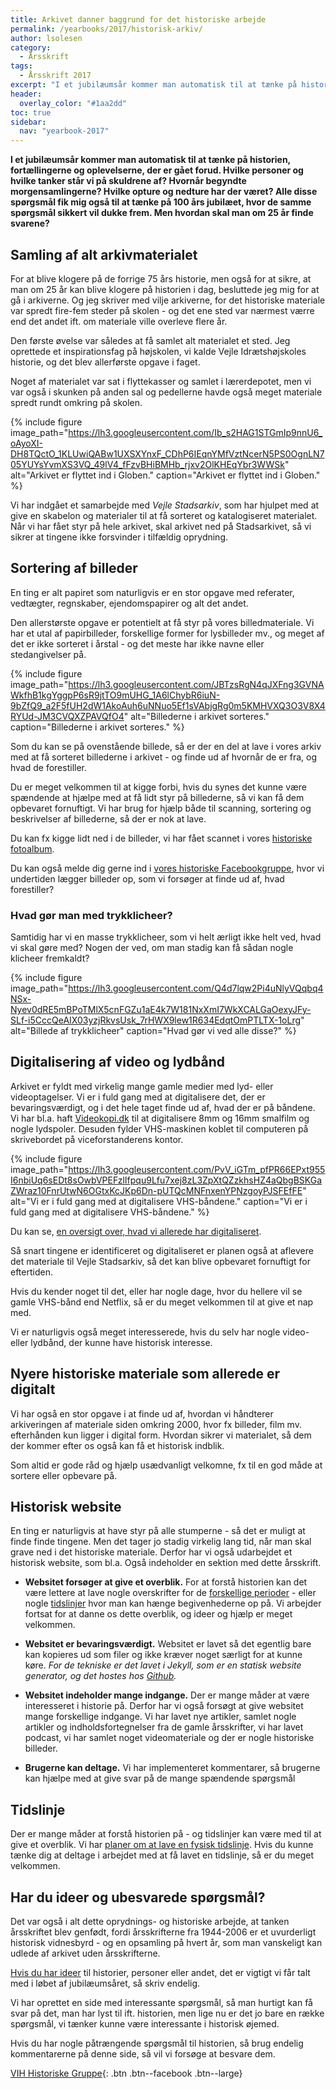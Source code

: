```yaml
---
title: Arkivet danner baggrund for det historiske arbejde
permalink: /yearbooks/2017/historisk-arkiv/
author: lsolesen
category:
  - Årsskrift
tags:
  - Årsskrift 2017
excerpt: "I et jubilæumsår kommer man automatisk til at tænke på historien, fortællingerne og oplevelserne, der er gået forud. Lars Olesen fortæller om arbejdet med arkivet, det historiske website og samarbejdet med Stadsarkivet."
header:
  overlay_color: "#1aa2dd"
toc: true
sidebar:
  nav: "yearbook-2017"
---
```


**I et jubilæumsår kommer man automatisk til at tænke på historien, fortællingerne og oplevelserne, der er gået forud. Hvilke personer og hvilke tanker står vi på skuldrene af? Hvornår begyndte morgensamlingerne? Hvilke opture og nedture har der været? Alle disse spørgsmål fik mig også til at tænke på 100 års jubilæet, hvor de samme spørgsmål sikkert vil dukke frem. Men hvordan skal man om 25 år finde svarene?**
 
## Samling af alt arkivmaterialet

For at blive klogere på de forrige 75 års historie, men også for at sikre, at man om 25 år kan blive klogere på historien i dag, besluttede jeg mig for at gå i arkiverne. Og jeg skriver med vilje arkiverne, for det historiske materiale var spredt fire-fem steder på skolen - og det ene sted var nærmest værre end det andet ift. om materiale ville overleve flere år.

Den første øvelse var således at få samlet alt materialet et sted. Jeg oprettede et inspirationsfag på højskolen, vi kalde Vejle Idrætshøjskoles historie, og det blev allerførste opgave i faget.

Noget af materialet var sat i flyttekasser og samlet i lærerdepotet, men vi var også i skunken på anden sal og pedellerne havde også meget materiale spredt rundt omkring på skolen.

{% include figure
    image_path="https://lh3.googleusercontent.com/Ib_s2HAG1STGmIp9nnU6_oAyoXI-DH8TQctO_1KLUwiQABw1UXSXYnxF_CDhP6IEqnYMfVztNcerN5PS0OgnLN705YUYsYvmXS3VQ_49lV4_fFzvBHiBMHb_rjxv2OlKHEqYbr3WWSk"
    alt="Arkivet er flyttet ind i Globen."
    caption="Arkivet er flyttet ind i Globen." %}

Vi har indgået et samarbejde med _Vejle Stadsarkiv_, som har hjulpet med at give en skabelon og materialer til at få sorteret og katalogiseret materialet. Når vi har fået styr på hele arkivet, skal arkivet ned på Stadsarkivet, så vi sikrer at tingene ikke forsvinder i tilfældig oprydning.

## Sortering af billeder

En ting er alt papiret som naturligvis er en stor opgave med referater, vedtægter, regnskaber, ejendomspapirer og alt det andet.

Den allerstørste opgave er potentielt at få styr på vores billedmateriale. Vi har et utal af papirbilleder, forskellige former for lysbilleder mv., og meget af det er ikke sorteret i årstal - og det meste har ikke navne eller stedangivelser på.

{% include figure
    image_path="https://lh3.googleusercontent.com/JBTzsRgN4qJXFng3GVNAWkfhB1kgYggpP6sR9jtTO9mUHG_1A6lChybR6iuN-9bZfQ9_a2F5fUH2dW1AkoAuh6uNNuo5Ef1sVAbjgRg0m5KMHVXQ3O3V8X4RYUd-JM3CVQXZPAVQfO4"
    alt="Billederne i arkivet sorteres."
    caption="Billederne i arkivet sorteres." %}

Som du kan se på ovenstående billede, så er der en del at lave i vores arkiv med at få sorteret billederne i arkivet - og finde ud af hvornår de er fra, og hvad de forestiller.

Du er meget velkommen til at kigge forbi, hvis du synes det kunne være spændende at hjælpe med at få lidt styr på billederne, så vi kan få dem opbevaret fornuftigt. Vi har brug for hjælp både til scanning, sortering og beskrivelser af billederne, så der er nok at lave.

Du kan fx kigge lidt ned i de billeder, vi har fået scannet i vores [historiske fotoalbum](https://photos.app.goo.gl/v9mlKSmEyJsROObG3).

Du kan også melde dig gerne ind i [vores historiske Facebookgruppe](https://www.facebook.com/groups/655406751295188/), hvor vi undertiden lægger billeder op, som vi forsøger at finde ud af, hvad forestiller?

### Hvad gør man med trykklicheer?

Samtidig har vi en masse trykklicheer, som vi helt ærligt ikke helt ved, hvad vi skal gøre med? Nogen der ved, om man stadig kan få sådan nogle klicheer fremkaldt?

{% include figure
    image_path="https://lh3.googleusercontent.com/Q4d7lqw2Pi4uNlyVQqbq4NSx-Nyev0dRE5mBPoTMlX5cnFGZu1aE4k7W181NxXmI7WkXCALGaOexyJFy-SLf-i5CccQeAIX03yzjRkvsUsk_7rHWX9lew1R634EdqtOmPTLTX-1oLrg"
    alt="Billede af trykklicheer"
    caption="Hvad gør vi ved alle disse?" %}
 
## Digitalisering af video og lydbånd

Arkivet er fyldt med virkelig mange gamle medier med lyd- eller videoptagelser. Vi er i fuld gang med at digitalisere det, der er bevaringsværdigt, og i det hele taget finde ud af, hvad der er på båndene. Vi har bl.a. haft [Videokopi.dk](http://videokopi.dk) til at digitalisere 8mm og 16mm smalfilm og nogle lydspoler. Desuden fylder VHS-maskinen koblet til computeren på skrivebordet på viceforstanderens kontor. 

{% include figure
    image_path="https://lh3.googleusercontent.com/PvV_iGTm_pfPR66EPxt955I6nbiUq6sEDt8sOwbVPEFzlIfpqu9Lfu7xej8zL3ZpXtQZzkhsHZ4aQbgBSKGaZWraz10FnrUtwN6OGtxKcJKp6Dn-pUTQcMNFnxenYPNzgoyPJSFEfFE"
    alt="Vi er i fuld gang med at digitalisere VHS-båndene."
    caption="Vi er i fuld gang med at digitalisere VHS-båndene." %}

Du kan se, [en oversigt over, hvad vi allerede har digitaliseret](/digitalisering/).

Så snart tingene er identificeret og digitaliseret er planen også at aflevere det materiale til Vejle Stadsarkiv, så det kan blive opbevaret fornuftigt for eftertiden.

Hvis du kender noget til det, eller har nogle dage, hvor du hellere vil se gamle VHS-bånd end Netflix, så er du meget velkommen til at give et nap med.

Vi er naturligvis også meget interesserede, hvis du selv har nogle video- eller lydbånd, der kunne have historisk interesse.
 
## Nyere historiske materiale som allerede er digitalt

Vi har også en stor opgave i at finde ud af, hvordan vi håndterer arkiveringen af materiale siden omkring 2000, hvor fx billeder, film mv. efterhånden kun ligger i digital form. Hvordan sikrer vi materialet, så dem der kommer efter os også kan få et historisk indblik. 

Som altid er gode råd og hjælp usædvanligt velkomne, fx til en god måde at sortere eller opbevare på.

## Historisk website

En ting er naturligvis at have styr på alle stumperne - så det er muligt at finde finde tingene. Men det tager jo stadig virkelig lang tid, når man skal grave ned i det historiske materiale. Derfor har vi også udarbejdet et historisk website, som bl.a. Også indeholder en sektion med dette årsskrift.

- **Websitet forsøger at give et overblik.** For at forstå historien kan det være lettere at lave nogle overskrifter for de [forskellige perioder](/perioder/) - eller nogle [tidslinjer](/tidslinjer/) hvor man kan hænge begivenhederne op på. Vi arbejder fortsat for at danne os dette overblik, og ideer og hjælp er meget velkommen.

- **Websitet er bevaringsværdigt.** Websitet er lavet så det egentlig bare kan kopieres ud som filer og ikke kræver noget særligt for at kunne køre. _For de tekniske er det lavet i Jekyll, som er en statisk website generator, og det hostes hos [Github](http://github.com/vih/historie)._

- **Websitet indeholder mange indgange.** Der er mange måder at være interesseret i historie på. Derfor har vi også forsøgt at give websitet mange forskellige indgange. Vi har lavet nye artikler, samlet nogle artikler og indholdsfortegnelser fra de gamle årsskrifter, vi har lavet podcast, vi har samlet noget videomateriale og der er nogle historiske billeder.

- **Brugerne kan deltage.** Vi har implementeret kommentarer, så brugerne kan hjælpe med at give svar på de mange spændende spørgsmål

## Tidslinje

Der er mange måder at forstå historien på - og tidslinjer kan være med til at give et overblik. Vi har [planer om at lave en fysisk tidslinje](/plan-tidslinje/). Hvis du kunne tænke dig at deltage i arbejdet med at få lavet en tidslinje, så er du meget velkommen.

## Har du ideer og ubesvarede spørgsmål?

Det var også i alt dette oprydnings- og historiske arbejde, at tanken årsskriftet blev genfødt, fordi årsskrifterne fra 1944-2006 er et uvurderligt historisk vidnesbyrd - og en opsamling på hvert år, som man vanskeligt kan udlede af arkivet uden årsskrifterne.

[Hvis du har ideer](/ideer/) til historier, personer eller andet, det er vigtigt vi får talt med i løbet af jubilæumsåret, så skriv endelig.

Vi har oprettet en side med interessante spørgsmål, så man hurtigt kan få svar på det, man har lyst til ift. historien, men lige nu er det jo bare en række spørgsmål, vi tænker kunne være interessante i historisk øjemed.

Hvis du har nogle påtrængende spørgsmål til historien, så brug endelig kommentarerne på denne side, så vil vi forsøge at besvare dem.

[<i class="fab fa-facebook-f"></i> VIH Historiske Gruppe](https://www.facebook.com/groups/655406751295188/){: .btn .btn--facebook .btn--large}
